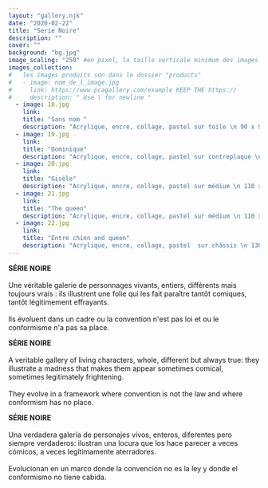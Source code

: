 ```yaml
---
layout: "gallery.njk"
date: "2020-02-22"
title: "Serie Noire"
description: ""
cover: ""
background: "bg.jpg"
image_scaling: "250" #en pixel, la taille verticale minimum des images presentes dans la gallery
images_collection:
#   les images produits son dans le dossier "products" 
#   - image: nom_de_l_image.jpg
#     link: https://www.pcagallery.com/example KEEP THE https://
#     description: " Use \ for newline "
  - image: 18.jpg
    link:
    title: "Sans nom "
    description: "Acrylique, encre, collage, pastel sur toile \n 90 x 90 cm"
  - image: 19.jpg
    link:
    title: "Dominique"
    description: "Acrylique, encre, collage, pastel sur contreplaqué \n 102 x 102 cm"
  - image: 20.jpg
    link:
    title: "Gisèle"
    description: "Acrylique, encre, collage, pastel sur médium \n 110 x 80 cm"
  - image: 21.jpg
    link:
    title: "The queen"
    description: "Acrylique, encre, collage, pastel sur médium \n 110 x 80 cm"
  - image: 22.jpg
    link:
    title: "Entre chien and queen"
    description: "Acrylique, encre, collage, pastel  sur châssis \n 130 x 80 cm"
---
```



**SÉRIE NOIRE**  
&nbsp;  
Une véritable galerie de personnages vivants, entiers, différents mais toujours vrais : ils illustrent une folie qui les fait paraître tantôt comiques, tantôt légitimement effrayants.  
&nbsp;  
Ils évoluent dans un cadre ou la convention n'est pas loi et ou le conformisme n'a pas sa place.



**SÉRIE NOIRE**  
&nbsp;  
A veritable gallery of living characters, whole, different but always true: they illustrate a madness that makes them appear sometimes comical, sometimes legitimately frightening.  
&nbsp;  
They evolve in a framework where convention is not the law and where conformism has no place.



**SÉRIE NOIRE**  
&nbsp;  
Una verdadera galería de personajes vivos, enteros, diferentes pero siempre verdaderos: ilustran una locura que los hace parecer a veces cómicos, a veces legítimamente aterradores.  
&nbsp;  
Evolucionan en un marco donde la convención no es la ley y donde el conformismo no tiene cabida.